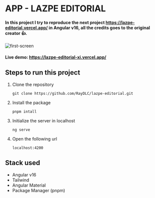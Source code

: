 # APP - LAZPE EDITORIAL

#### In this project I try to reproduce the next project **https://lazpe-editorial.vercel.app/** in Angular v16, all the credits goes to the original creator 👍.

![first-screen](https://i.ibb.co/kH3Tjs1/lazpe-editorial-first-screen.png)

#### Live demo: **https://lazpe-editorial-xi.vercel.app/**

## Steps to run this project

1. Clone the repository

    `git clone https://github.com/RayDLC/lazpe-editorial.git`

2. Install the package

    `pnpm intall`

3. Initialize the server in localhost

    `ng serve`

4. Open the following url

    `localhost:4200`

## Stack used 

+ Angular v16
+ Tailwind
+ Angular Material
+ Package Manager (pnpm)